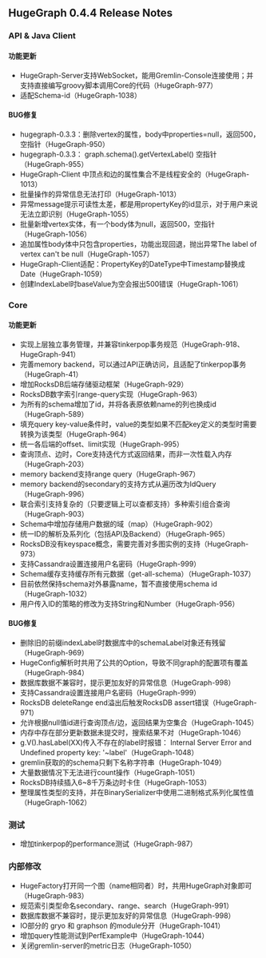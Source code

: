 ## HugeGraph 0.4.4 Release Notes

### API & Java Client

#### 功能更新
- HugeGraph-Server支持WebSocket，能用Gremlin-Console连接使用；并支持直接编写groovy脚本调用Core的代码（HugeGraph-977）
- 适配Schema-id（HugeGraph-1038）
 
#### BUG修复
- hugegraph-0.3.3：删除vertex的属性，body中properties=null，返回500，空指针（HugeGraph-950）
- hugegraph-0.3.3： graph.schema().getVertexLabel()  空指针（HugeGraph-955）
- HugeGraph-Client 中顶点和边的属性集合不是线程安全的（HugeGraph-1013）
- 批量操作的异常信息无法打印（HugeGraph-1013）
- 异常message提示可读性太差，都是用propertyKey的id显示，对于用户来说无法立即识别（HugeGraph-1055） 
- 批量新增vertex实体，有一个body体为null，返回500，空指针（HugeGraph-1056）
- 追加属性body体中只包含properties，功能出现回退，抛出异常The label of vertex can't be null（HugeGraph-1057）
- HugeGraph-Client适配：PropertyKey的DateType中Timestamp替换成Date（HugeGraph-1059）
- 创建IndexLabel时baseValue为空会报出500错误（HugeGraph-1061）
 
### Core

#### 功能更新
- 实现上层独立事务管理，并兼容tinkerpop事务规范（HugeGraph-918、HugeGraph-941）
- 完善memory backend，可以通过API正确访问，且适配了tinkerpop事务（HugeGraph-41）
- 增加RocksDB后端存储驱动框架（HugeGraph-929）
- RocksDB数字索引range-query实现（HugeGraph-963）
- 为所有的schema增加了id，并将各表原依赖name的列也换成id（HugeGraph-589）
- 填充query key-value条件时，value的类型如果不匹配key定义的类型时需要转换为该类型（HugeGraph-964）
- 统一各后端的offset、limit实现（HugeGraph-995）
- 查询顶点、边时，Core支持迭代方式返回结果，而非一次性载入内存（HugeGraph-203）
- memory backend支持range query（HugeGraph-967）
- memory backend的secondary的支持方式从遍历改为IdQuery（HugeGraph-996）
- 联合索引支持复杂的（只要逻辑上可以查都支持）多种索引组合查询（HugeGraph-903）
- Schema中增加存储用户数据的域（map）（HugeGraph-902）
- 统一ID的解析及系列化（包括API及Backend）（HugeGraph-965）
- RocksDB没有keyspace概念，需要完善对多图实例的支持（HugeGraph-973）
- 支持Cassandra设置连接用户名密码（HugeGraph-999）
- Schema缓存支持缓存所有元数据（get-all-schema）（HugeGraph-1037）
- 目前依然保持schema对外暴露name，暂不直接使用schema id（HugeGraph-1032）
- 用户传入ID的策略的修改为支持String和Number（HugeGraph-956）
 
#### BUG修复
- 删除旧的前缀indexLabel时数据库中的schemaLabel对象还有残留（HugeGraph-969）
- HugeConfig解析时共用了公共的Option，导致不同graph的配置项有覆盖（HugeGraph-984）
- 数据库数据不兼容时，提示更加友好的异常信息（HugeGraph-998）
- 支持Cassandra设置连接用户名密码（HugeGraph-999）
- RocksDB deleteRange end溢出后触发RocksDB assert错误（HugeGraph-971）
- 允许根据null值id进行查询顶点/边，返回结果为空集合（HugeGraph-1045）
- 内存中存在部分更新数据未提交时，搜索结果不对（HugeGraph-1046）
- g.V().hasLabel(XX)传入不存在的label时报错： Internal Server Error and Undefined property key: '~label'（HugeGraph-1048）
- gremlin获取的的schema只剩下名称字符串（HugeGraph-1049）
- 大量数据情况下无法进行count操作（HugeGraph-1051）
- RocksDB持续插入6~8千万条边时卡住（HugeGraph-1053）
- 整理属性类型的支持，并在BinarySerializer中使用二进制格式系列化属性值（HugeGraph-1062）
 
### 测试
- 增加tinkerpop的performance测试（HugeGraph-987）
 
### 内部修改
- HugeFactory打开同一个图（name相同者）时，共用HugeGraph对象即可（HugeGraph-983）
- 规范索引类型命名secondary、range、search（HugeGraph-991）
- 数据库数据不兼容时，提示更加友好的异常信息（HugeGraph-998）
- IO部分的 gryo 和 graphson 的module分开（HugeGraph-1041）
- 增加query性能测试到PerfExample中（HugeGraph-1044）
- 关闭gremlin-server的metric日志（HugeGraph-1050）

